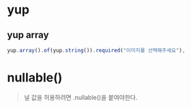 # yup

## yup array

```js
yup.array().of(yup.string()).required("이미지를 선택해주세요"),
```

# nullable()

> 널 값을 허용하려면 .nullable()을 붙여야한다.
